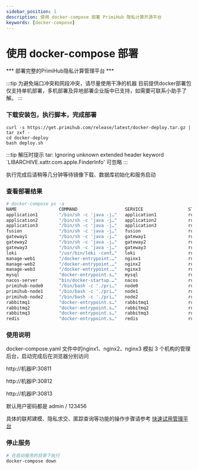 ```yaml
---
sidebar_position: 1
description: 使用 docker-compose 部署 PrimiHub 隐私计算开源平台
keywords: [docker-compose]
---
```


# 使用 docker-compose 部署

*** 部署完整的PrimiHub隐私计算管理平台 *** 

:::tip
为避免端口冲突和网段冲突，请尽量使用干净的机器
目前提供docker部署包仅支持单机部署，多机部署及异地部署企业版中已支持，如需要可联系小助手了解。
:::

### 下载安装包，执行脚本，完成部署

```shell
curl -s https://get.primihub.com/release/latest/docker-deploy.tar.gz | tar zxf -
cd docker-deploy
bash deploy.sh
```

:::tip
解压时提示 tar: Ignoring unknown extended header keyword `LIBARCHIVE.xattr.com.apple.FinderInfo' 可忽略
:::

执行完成后请稍等几分钟等待镜像下载、数据库初始化和服务启动

### 查看部署结果

```bash
# docker-compose ps -a
NAME                COMMAND                  SERVICE                 STATUS              PORTS
application1        "/bin/sh -c 'java -j…"   application1            running             
application2        "/bin/sh -c 'java -j…"   application2            running             
application3        "/bin/sh -c 'java -j…"   application3            running             
fusion              "/bin/sh -c 'java -j…"   fusion                  running             
gateway1            "/bin/sh -c 'java -j…"   gateway1                running             
gateway2            "/bin/sh -c 'java -j…"   gateway2                running             
gateway3            "/bin/sh -c 'java -j…"   gateway3                running             
loki                "/usr/bin/loki -conf…"   loki                    running             0.0.0.0:3100->3100/tcp, :::3100->3100/tcp
manage-web1         "/docker-entrypoint.…"   nginx1                  running             0.0.0.0:30811->80/tcp, :::30811->80/tcp
manage-web2         "/docker-entrypoint.…"   nginx2                  running             0.0.0.0:30812->80/tcp, :::30812->80/tcp
manage-web3         "/docker-entrypoint.…"   nginx3                  running             0.0.0.0:30813->80/tcp, :::30813->80/tcp
mysql               "docker-entrypoint.s…"   mysql                   running             0.0.0.0:3306->3306/tcp, :::3306->3306/tcp
nacos-server        "bin/docker-startup.…"   nacos                   running             0.0.0.0:8848->8848/tcp, 0.0.0.0:9555->9555/tcp, 0.0.0.0:9848->9848/tcp, :::8848->8848/tcp, :::9555->9555/tcp, :::9848->9848/tcp
primihub-node0      "/bin/bash -c './pri…"   node0                   running             0.0.0.0:6666->6666/tcp, 0.0.0.0:50050->50050/tcp, :::6666->6666/tcp, :::50050->50050/tcp
primihub-node1      "/bin/bash -c './pri…"   node1                   running             0.0.0.0:6667->6667/tcp, 0.0.0.0:50051->50051/tcp, :::6667->6667/tcp, :::50051->50051/tcp
primihub-node2      "/bin/bash -c './pri…"   node2                   running             0.0.0.0:6668->6668/tcp, 0.0.0.0:50052->50052/tcp, :::6668->6668/tcp, :::50052->50052/tcp
rabbitmq1           "docker-entrypoint.s…"   rabbitmq1               running             25672/tcp
rabbitmq2           "docker-entrypoint.s…"   rabbitmq2               running             25672/tcp
rabbitmq3           "docker-entrypoint.s…"   rabbitmq3               running             25672/tcp
redis               "docker-entrypoint.s…"   redis                   running             6379/tcp
```

### 使用说明

docker-compose.yaml 文件中的nginx1、nginx2、nginx3 模拟 3 个机构的管理后台，启动完成后在浏览器分别访问

http://机器IP:30811

http://机器IP:30812

http://机器IP:30813

默认用户密码都是 admin / 123456

具体的联邦建模、隐私求交、匿踪查询等功能的操作步骤请参考 [快速试用管理平台](/docs/quick-start-platform)

### 停止服务

```bash
# 在启动服务的目录下执行
docker-compose down
```